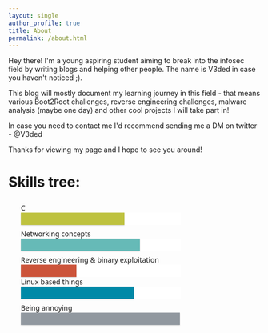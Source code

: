 ```yaml
---
layout: single
author_profile: true
title: About
permalink: /about.html
---
```

<style>
  .tech{
	max-width:700px;
	margin: 25px;
    }

.tech .item{
    width:100%;
    clear:both;
    margin-right:auto;
    margin-left:auto;
    height:35px;
}

.tech .describe{
    font-family: 'Noto Sans', serif;
    margin-right: 12px;
    /*text-align: center;*/
}

.tech .progress {
    float:left;
    height: 25px;
    background: white;
    border-left: 1px solid transparent;
    border-right: 1px solid transparent;
    width:70%;
}

.tech .progress > span {
    position: relative;
    float: left;
    margin: 0 -1px;
    min-width: 30px;
    height: 25px;
    line-height: 21px;
    text-align: right;
    background: #cccccc;
    border: none;
    border-color: #bfbfbf #b3b3b3 #9e9e9e;
    -webkit-box-shadow: inset 0 1px rgba(255, 255, 255, 0.3), 0 1px 2px rgba(0, 0, 0, 0.2);
    box-shadow: inset 0 1px rgba(255, 255, 255, 0.3), 0 1px 2px rgba(0, 0, 0, 0.2);
}

.tech  .progress > span > span {
    padding: 0 8px;
    font-size: 14px;
    color: #404040;
    color: rgba(0, 0, 0, 0.7);
    font-family: 'Noto Sans', serif;
    line-height: 25px;
}

.tech .progress > span:before {
    content: '';
    position: absolute;
    top: 0;
    bottom: 0;
    left: 0;
    right: 0;
    z-index: 1;
    height: 25px;
    border-radius: 10px;
}

.tech .progress .yellow {
    background: #FFC408;
}

.tech .progress .green {
    background: #BEC23F;
}

.tech .progress .blue {
    background: #66BAB7;
}

.tech .progress .darkblue {
    background: #0089A7;
}

.tech .progress .red {
    background: #CC543A;
}

.tech .progress .grey {
    background: #91989F;
}
</style>

Hey there! I'm a young aspiring student aiming to break into the infosec field by writing blogs and helping other people. The name is V3ded in case you haven't noticed ;).

This blog will mostly document my learning journey in this field - that means various Boot2Root challenges, reverse engineering challenges, malware analysis (maybe one day) and other cool projects I will take part in!  

In case you need to contact me I'd recommend sending me a DM on twitter - @V3ded

Thanks for viewing my page and I hope to see you around!

# Skills tree:
<section class="tech">
    <div class = "item">
        <div class = "describe">
            C
        </div>
        <div class="progress">
            <span class="green" style="width: 65%;"></span>
        </div>
    </div>
  <br>
    <div class = "item">
        <div class = "describe">
            Networking concepts
        </div>
        <div class="progress">
            <span class="blue" style="width: 75%;"></span>
        </div>
    </div>
  <br>
    <div class = "item">
        <div class = "describe">
            Reverse engineering & binary exploitation
        </div>
        <div class="progress">
            <span class="red" style="width: 35%;"></span>
        </div>
    </div>
    <div class = "item">
        <div class = "describe">
            Linux based things
        </div>
        <div class="progress">
            <span class = "darkblue" style="width: 71%;"></span>
        </div>
    </div>
  <br>
    <div class = "item">
        <div class = "describe">
            Being annoying
        </div>
        <div class="progress">
            <span class="grey" style="width: 100%;"></span>
        </div>
    </div>
</section>
